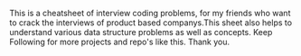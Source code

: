 This is a cheatsheet of interview coding problems, for my friends who want to crack the interviews of product based companys.This sheet also helps to understand various data structure
problems as well as concepts.
Keep Following for more projects and repo's like this.
Thank you.
